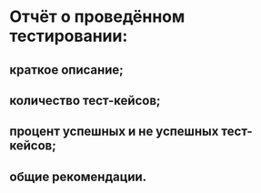 # Отчёт о проведённом тестировании:

## краткое описание;
## количество тест-кейсов;
## процент успешных и не успешных тест-кейсов;
## общие рекомендации.
